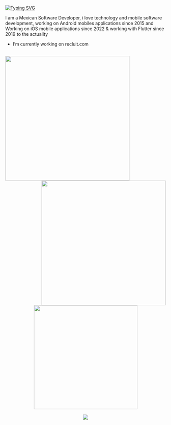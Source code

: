 <!--### Hi there 👋-->
[![Typing SVG](https://readme-typing-svg.herokuapp.com?color=0084E7&size=23&lines=Hi+there+👋)](https://git.io/typing-svg)

I am a Mexican Software Developer, i love technology and mobile software development, working on Android mobiles applications since 2015 and Working on iOS mobile applications since 2022 & working with Flutter since 2019 to the actuality

- I’m currently working on recluit.com

##

<p align=center>
  <div align=center>
    <picture>
      <source srcset="https://github-readme-stats.vercel.app/api?username=GioRey&show_icons=true&theme=dracula" media="(prefers-color-scheme: dark)" />
      <source srcset="https://github-readme-stats.vercel.app/api?username=GioRey&show_icons=true" media="(prefers-color-scheme: light), (prefers-color-scheme: no-preference)" />
      <img align="left" width=390 src="https://github-readme-stats.vercel.app/api?username=GioRey&show_icons=true" />
    </picture>
    <picture>
      <source srcset="https://github-readme-streak-stats.herokuapp.com?user=GioRey&theme=dracula" media="(prefers-color-scheme: dark)" />
      <source srcset="https://github-readme-streak-stats.herokuapp.com?user=GioRey" media="(prefers-color-scheme: light), (prefers-color-scheme: no-preference)" />
      <img align="right" width=390 src="https://github-readme-streak-stats.herokuapp.com?user=GioRey" />
    </picture>
  </div>
  <br><br><br><br><br><br><br><br>
  <div align=center>
    <picture>
      <source srcset="https://github-readme-stats.vercel.app/api/top-langs?username=GioRey&theme=dracula&langs_count=8&layout=compact" media="(prefers-color-scheme: dark)" />
      <source srcset="https://github-readme-stats.vercel.app/api/top-langs?username= GioRey&langs_count=8&layout=compact" media="(prefers-color-scheme: light), (prefers-color-scheme: no-preference)" />
      <img width=325 align="center" src="https://github-readme-stats.vercel.app/api/top-langs?username=GioRey&langs_count=8&layout=compact" />
    </picture>
  </div>
  <br>
  <div align=center>
    <a href="https://github.com/GioRey">
      <img src="https://visitcount.itsvg.in/api?id=GioRey&label=Profile%20Views&color=0&icon=6&pretty=true" />
    </a>
  </div>
</p>

<!--div style="display: inline_block"><br>
  <img align="center" alt="C++" height="30" width="40" src="https://cdn.jsdelivr.net/gh/devicons/devicon/icons/cplusplus/cplusplus-original.svg">
  <img align="center" alt="C" height="30" width="40" src="https://cdn.jsdelivr.net/gh/devicons/devicon/icons/c/c-original.svg">
  <img align="center" alt="Python" height="30" width="40" src="https://cdn.jsdelivr.net/gh/devicons/devicon/icons/python/python-original.svg">
  <img align="center" alt="Jupyter" height="30" width="40" src="https://cdn.jsdelivr.net/gh/devicons/devicon/icons/jupyter/jupyter-original.svg">
  <img align="center" alt="Html" height="30" width="40" src="https://cdn.jsdelivr.net/gh/devicons/devicon/icons/html5/html5-original.svg">
  <img align="center" alt="JavaScript" height="30" width="40" src="https://cdn.jsdelivr.net/gh/devicons/devicon/icons/javascript/javascript-original.svg">
  <img align="center" alt="Css" height="30" width="40" src="https://cdn.jsdelivr.net/gh/devicons/devicon/icons/css3/css3-original.svg">
  <img align="center" alt="Firebase" height="30" width="40" src="https://cdn.jsdelivr.net/gh/devicons/devicon/icons/firebase/firebase-plain.svg">
  <img align="center" alt="Flutter" height="30" width="40" src="https://cdn.jsdelivr.net/gh/devicons/devicon/icons/flutter/flutter-original.svg">
  <img align="center" alt="MongoDB" height="30" width="40" src="https://cdn.jsdelivr.net/gh/devicons/devicon/icons/mongodb/mongodb-original.svg">
  <img align="center" alt="Git" height="30" width="40" src="https://cdn.jsdelivr.net/gh/devicons/devicon/icons/git/git-original.svg">
  <img align="center" alt="Linux" height="30" width="40" src="https://cdn.jsdelivr.net/gh/devicons/devicon/icons/linux/linux-original.svg">
  <img align="center" alt="Illustrator" height="30" width="40" src="https://cdn.jsdelivr.net/gh/devicons/devicon/icons/illustrator/illustrator-plain.svg">
  <img align="right" alt="Pic" height="150" style="border-radius:50px;" src="https://i.imgur.com/RPDLDSg.png">
</div-->

